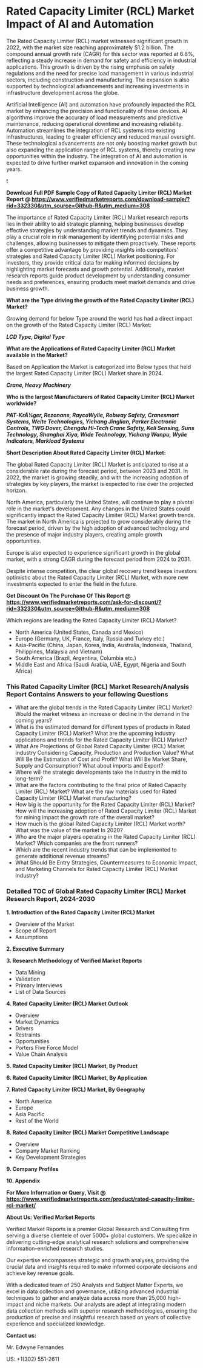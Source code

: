 <meta name="title" content="Global Rated Capacity Limiter (RCL) Market Impact of AI and Automation"><meta name="description" content="The Rated Capacity Limiter (RCL) market witnessed significant growth in 2022, with the market size reaching approximately $1.2 billion. The compound annual growth rate"><meta name="title" content="Rated Capacity Limiter (RCL) Market Size, Share, Scope, Trends, Growth, Opportunities, Analysis, Forecast"><h1>Rated Capacity Limiter (RCL) Market Impact of AI and Automation</h1><p>The Rated Capacity Limiter (RCL) market witnessed significant growth in 2022, with the market size reaching approximately $1.2 billion. The compound annual growth rate (CAGR) for this sector was reported at 6.8%, reflecting a steady increase in demand for safety and efficiency in industrial applications. This growth is driven by the rising emphasis on safety regulations and the need for precise load management in various industrial sectors, including construction and manufacturing. The expansion is also supported by technological advancements and increasing investments in infrastructure development across the globe.</p><p>Artificial Intelligence (AI) and automation have profoundly impacted the RCL market by enhancing the precision and functionality of these devices. AI algorithms improve the accuracy of load measurements and predictive maintenance, reducing operational downtime and increasing reliability. Automation streamlines the integration of RCL systems into existing infrastructures, leading to greater efficiency and reduced manual oversight. These technological advancements are not only boosting market growth but also expanding the application range of RCL systems, thereby creating new opportunities within the industry. The integration of AI and automation is expected to drive further market expansion and innovation in the coming years.</p>t</p><p id="" class=""><strong>Download Full PDF Sample Copy of Rated Capacity Limiter (RCL) Market Report @ <a href="https://www.verifiedmarketreports.com/download-sample/?rid=332330&utm_source=Github-R&utm_medium=308" target="_blank">https://www.verifiedmarketreports.com/download-sample/?rid=332330&utm_source=Github-R&utm_medium=308</a></strong></p><p>The importance of&nbsp;Rated Capacity Limiter (RCL) Market research reports lies in their ability to aid strategic planning, helping businesses develop effective strategies by understanding market trends and dynamics. They play a crucial role in risk management by identifying potential risks and challenges, allowing businesses to mitigate them proactively. These reports offer a competitive advantage by providing insights into competitors' strategies and Rated Capacity Limiter (RCL) Market positioning. For investors, they provide critical data for making informed decisions by highlighting market forecasts and growth potential. Additionally, market research reports guide product development by understanding consumer needs and preferences, ensuring products meet market demands and drive business growth.</p><p><strong>What are the&nbsp;Type driving the growth of the Rated Capacity Limiter (RCL) Market?</strong></p><p id="" class="">Growing demand for below Type around the world has had a direct impact on the growth of the Rated Capacity Limiter (RCL) Market:</p><em><strong>LCD Type, Digital Type</strong></em></p><strong>What are the&nbsp;Applications&nbsp;of Rated Capacity Limiter (RCL) Market available in the Market?</strong></p><p id="" class="">Based on Application the Market is categorized into Below types that held the largest Rated Capacity Limiter (RCL) Market share In 2024.</p><em><strong>Crane, Heavy Machinery</strong></em></p><strong>Who is the largest Manufacturers of Rated Capacity Limiter (RCL) Market worldwide?</strong></p><p><em><strong>PAT-KrÃ¼ger, Rezonans, RaycoWylie, Robway Safety, Cranesmart Systems, Weite Technologies, Yichang Jinglian, Parker Electronic Controls, TWG Dover, Chengdu Hi-Tech Crane Safety, Keli Sensing, Suns Technology, Shanghai Xiya, Wide Technology, Yichang Wanpu, Wylie Indicators, Markload Systems</strong></em></p><p id="" class=""><strong>Short Description About Rated Capacity Limiter (RCL) Market:</strong></p><p>The global Rated Capacity Limiter (RCL) Market is anticipated to rise at a considerable rate during the forecast period, between 2023 and 2031. In 2022, the market is growing steadily, and with the increasing adoption of strategies by key players, the market is expected to rise over the projected horizon.</p><p>North America, particularly the United States, will continue to play a pivotal role in the market's development. Any changes in the United States could significantly impact the Rated Capacity Limiter (RCL) Market growth trends. The market in North America is projected to grow considerably during the forecast period, driven by the high adoption of advanced technology and the presence of major industry players, creating ample growth opportunities.</p><p>Europe is also expected to experience significant growth in the global market, with a strong CAGR during the forecast period from 2024 to 2031.</p><p>Despite intense competition, the clear global recovery trend keeps investors optimistic about the Rated Capacity Limiter (RCL) Market, with more new investments expected to enter the field in the future.</p><p id="" class=""><strong>Get Discount On The Purchase Of This Report @ <a href="https://www.verifiedmarketreports.com/ask-for-discount/?rid=332330&utm_source=Github-R&utm_medium=308" target="_blank">https://www.verifiedmarketreports.com/ask-for-discount/?rid=332330&utm_source=Github-R&utm_medium=308</a></strong></p>Which regions are leading the Rated Capacity Limiter (RCL) Market?</p><ul><li>North America (United States, Canada and Mexico)</li><li>Europe (Germany, UK, France, Italy, Russia and Turkey etc.)</li><li>Asia-Pacific (China, Japan, Korea, India, Australia, Indonesia, Thailand, Philippines, Malaysia and Vietnam)</li><li>South America (Brazil, Argentina, Columbia etc.)</li><li>Middle East and Africa (Saudi Arabia, UAE, Egypt, Nigeria and South Africa)</li></ul><h3 id="" class="">This Rated Capacity Limiter (RCL) Market Research/Analysis Report Contains Answers to your following Questions</h3><ul><li>What are the global trends in the Rated Capacity Limiter (RCL) Market? Would the market witness an increase or decline in the demand in the coming years?</li><li>What is the estimated demand for different types of products in Rated Capacity Limiter (RCL) Market? What are the upcoming industry applications and trends for the Rated Capacity Limiter (RCL) Market?</li><li>What Are Projections of Global Rated Capacity Limiter (RCL) Market Industry Considering Capacity, Production and Production Value? What Will Be the Estimation of Cost and Profit? What Will Be Market Share, Supply and Consumption? What about imports and Export?</li><li>Where will the strategic developments take the industry in the mid to long-term?</li><li>What are the factors contributing to the final price of Rated Capacity Limiter (RCL) Market? What are the raw materials used for Rated Capacity Limiter (RCL) Market manufacturing?</li><li>How big is the opportunity for the Rated Capacity Limiter (RCL) Market? How will the increasing adoption of Rated Capacity Limiter (RCL) Market for mining impact the growth rate of the overall market?</li><li>How much is the global Rated Capacity Limiter (RCL) Market worth? What was the value of the market In 2020?</li><li>Who are the major players operating in the Rated Capacity Limiter (RCL) Market? Which companies are the front runners?</li><li>Which are the recent industry trends that can be implemented to generate additional revenue streams?</li><li>What Should Be Entry Strategies, Countermeasures to Economic Impact, and Marketing Channels for Rated Capacity Limiter (RCL) Market Industry?</li></ul><h3 id="" class="">Detailed TOC of Global Rated Capacity Limiter (RCL) Market Research Report, 2024-2030</h3><p id="" class=""><strong>1. Introduction of the Rated Capacity Limiter (RCL) Market</strong></p><ul><li>Overview of the Market</li><li>Scope of Report</li><li>Assumptions</li></ul><p id="" class=""><strong>2. Executive Summary</strong></p><p id="" class=""><strong>3. Research Methodology of Verified Market Reports</strong></p><ul><li>Data Mining</li><li>Validation</li><li>Primary Interviews</li><li>List of Data Sources</li></ul><p id="" class=""><strong>4. Rated Capacity Limiter (RCL) Market Outlook</strong></p><ul><li>Overview</li><li>Market Dynamics</li><li>Drivers</li><li>Restraints</li><li>Opportunities</li><li>Porters Five Force Model</li><li>Value Chain Analysis</li></ul><p id="" class=""><strong>5. Rated Capacity Limiter (RCL) Market, By Product</strong></p><p id="" class=""><strong>6. Rated Capacity Limiter (RCL) Market, By Application</strong></p><p id="" class=""><strong>7. Rated Capacity Limiter (RCL) Market, By Geography</strong></p><ul><li>North America</li><li>Europe</li><li>Asia Pacific</li><li>Rest of the World</li></ul><p id="" class=""><strong>8. Rated Capacity Limiter (RCL) Market Competitive Landscape</strong></p><ul><li>Overview</li><li>Company Market Ranking</li><li>Key Development Strategies</li></ul><p id="" class=""><strong>9. Company Profiles</strong></p><p id="" class=""><strong>10. Appendix</strong></p><p id="" class=""><strong>For More Information or Query, Visit @ <a href="https://www.verifiedmarketreports.com/product/rated-capacity-limiter-rcl-market/" target="_blank">https://www.verifiedmarketreports.com/product/rated-capacity-limiter-rcl-market/</a></strong></p><p id="" class=""><strong>About Us: Verified Market Reports</strong></p><p id="" class="">Verified Market Reports is a premier Global Research and Consulting firm serving a diverse clientele of over 5000+ global customers. We specialize in delivering cutting-edge analytical research solutions and comprehensive information-enriched research studies.</p><p id="" class="">Our expertise encompasses strategic and growth analyses, providing the crucial data and insights required to make informed corporate decisions and achieve key revenue goals.</p><p id="" class="">With a dedicated team of 250 Analysts and Subject Matter Experts, we excel in data collection and governance, utilizing advanced industrial techniques to gather and analyze data across more than 25,000 high-impact and niche markets. Our analysts are adept at integrating modern data collection methods with superior research methodologies, ensuring the production of precise and insightful research based on years of collective experience and specialized knowledge.</p><p id="" class=""><strong>Contact us:</strong></p><p id="" class="">Mr. Edwyne Fernandes</p><p id="" class="">US: +1(302) 551-2611</p>